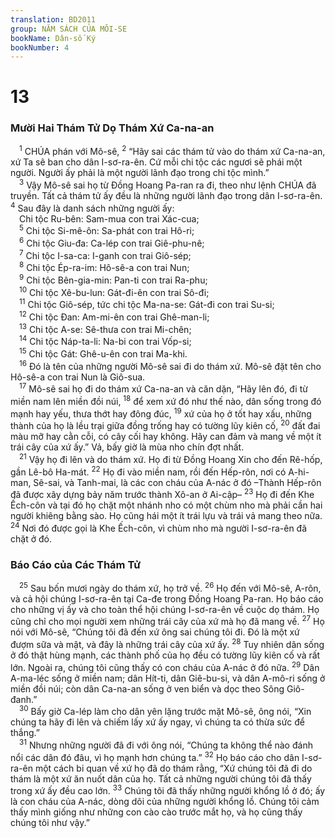 ```yaml
---
translation: BD2011
group: NĂM SÁCH CỦA MÔI-SE
bookName: Dân-số Ký 
bookNumber: 4
---
```


<div class="title"><h1>13</h1><h3>Mười Hai Thám Tử Dọ Thám Xứ Ca-na-an</h3></div>
<span class="verse dan_13_1"> <sup>1</sup> CHÚA phán với Mô-sê, </span>
<span class="verse dan_13_2"><sup>2</sup> “Hãy sai các thám tử vào do thám xứ Ca-na-an, xứ Ta sẽ ban cho dân I-sơ-ra-ên. Cứ mỗi chi tộc các ngươi sẽ phái một người. Người ấy phải là một người lãnh đạo trong chi tộc mình.”<br/></span>
<span class="verse dan_13_3"> <sup>3</sup> Vậy Mô-sê sai họ từ Ðồng Hoang Pa-ran ra đi, theo như lệnh CHÚA đã truyền. Tất cả thám tử ấy đều là những người lãnh đạo trong dân I-sơ-ra-ên. </span>
<span class="verse dan_13_4"><sup>4</sup> Sau đây là danh sách những người ấy:<br/> Chi tộc Ru-bên: Sam-mua con trai Xác-cua;<br/></span>
<span class="verse dan_13_5"> <sup>5</sup> Chi tộc Si-mê-ôn: Sa-phát con trai Hô-ri;<br/></span>
<span class="verse dan_13_6"> <sup>6</sup> Chi tộc Giu-đa: Ca-lép con trai Giê-phu-nê;<br/></span>
<span class="verse dan_13_7"> <sup>7</sup> Chi tộc I-sa-ca: I-ganh con trai Giô-sép;<br/></span>
<span class="verse dan_13_8"> <sup>8</sup> Chi tộc Ép-ra-im: Hô-sê-a con trai Nun;<br/></span>
<span class="verse dan_13_9"> <sup>9</sup> Chi tộc Bên-gia-min: Pan-ti con trai Ra-phu;<br/></span>
<span class="verse dan_13_10"> <sup>10</sup> Chi tộc Xê-bu-lun: Gát-đi-ên con trai Sô-đi;<br/></span>
<span class="verse dan_13_11"> <sup>11</sup> Chi tộc Giô-sép, tức chi tộc Ma-na-se: Gát-đi con trai Su-si;<br/></span>
<span class="verse dan_13_12"> <sup>12</sup> Chi tộc Ðan: Am-mi-ên con trai Ghê-man-li;<br/></span>
<span class="verse dan_13_13"> <sup>13</sup> Chi tộc A-se: Sê-thưa con trai Mi-chên;<br/></span>
<span class="verse dan_13_14"> <sup>14</sup> Chi tộc Náp-ta-li: Na-bi con trai Vốp-si;<br/></span>
<span class="verse dan_13_15"> <sup>15</sup> Chi tộc Gát: Ghê-u-ên con trai Ma-khi.<br/></span>
<span class="verse dan_13_16"> <sup>16</sup> Ðó là tên của những người Mô-sê sai đi do thám xứ. Mô-sê đặt tên cho Hô-sê-a con trai Nun là Giô-sua.<br/></span>
<span class="verse dan_13_17"> <sup>17</sup> Mô-sê sai họ đi do thám xứ Ca-na-an và căn dặn, “Hãy lên đó, đi từ miền nam lên miền đồi núi, </span>
<span class="verse dan_13_18"><sup>18</sup> để xem xứ đó như thế nào, dân sống trong đó mạnh hay yếu, thưa thớt hay đông đúc, </span>
<span class="verse dan_13_19"><sup>19</sup> xứ của họ ở tốt hay xấu, những thành của họ là lều trại giữa đồng trống hay có tường lũy kiên cố, </span>
<span class="verse dan_13_20"><sup>20</sup> đất đai màu mỡ hay cằn cỗi, có cây cối hay không. Hãy can đảm và mang về một ít trái cây của xứ ấy.” Vả, bấy giờ là mùa nho chín đợt nhất.<br/></span>
<span class="verse dan_13_21"> <sup>21</sup> Vậy họ đi lên và do thám xứ. Họ đi từ Ðồng Hoang Xin cho đến Rê-hốp, gần Lê-bô Ha-mát. </span>
<span class="verse dan_13_22"><sup>22</sup> Họ đi vào miền nam, rồi đến Hếp-rôn, nơi có A-hi-man, Sê-sai, và Tanh-mai, là các con cháu của A-nác ở đó –Thành Hếp-rôn đã được xây dựng bảy năm trước thành Xô-an ở Ai-cập– </span>
<span class="verse dan_13_23"><sup>23</sup> Họ đi đến Khe Ếch-côn và tại đó họ chặt một nhánh nho có một chùm nho mà phải cần hai người khiêng bằng sào. Họ cũng hái một ít trái lựu và trái vả mang theo nữa. </span>
<span class="verse dan_13_24"><sup>24</sup> Nơi đó được gọi là Khe Ếch-côn, vì chùm nho mà người I-sơ-ra-ên đã chặt ở đó.<br/></span>
<div class="title"><h3>Báo Cáo của Các Thám Tử</h3></div>
<span class="verse dan_13_25"> <sup>25</sup> Sau bốn mươi ngày do thám xứ, họ trở về. </span>
<span class="verse dan_13_26"><sup>26</sup> Họ đến với Mô-sê, A-rôn, và cả hội chúng I-sơ-ra-ên tại Ca-đe trong Ðồng Hoang Pa-ran. Họ báo cáo cho những vị ấy và cho toàn thể hội chúng I-sơ-ra-ên về cuộc dọ thám. Họ cũng chỉ cho mọi người xem những trái cây của xứ mà họ đã mang về. </span>
<span class="verse dan_13_27"><sup>27</sup> Họ nói với Mô-sê, “Chúng tôi đã đến xứ ông sai chúng tôi đi. Ðó là một xứ đượm sữa và mật, và đây là những trái cây của xứ ấy. </span>
<span class="verse dan_13_28"><sup>28</sup> Tuy nhiên dân sống ở đó thật hùng mạnh, các thành phố của họ đều có tường lũy kiên cố và rất lớn. Ngoài ra, chúng tôi cũng thấy có con cháu của A-nác ở đó nữa. </span>
<span class="verse dan_13_29"><sup>29</sup> Dân A-ma-léc sống ở miền nam; dân Hít-ti, dân Giê-bu-si, và dân A-mô-ri sống ở miền đồi núi; còn dân Ca-na-an sống ở ven biển và dọc theo Sông Giô-đanh.”<br/></span>
<span class="verse dan_13_30"> <sup>30</sup> Bấy giờ Ca-lép làm cho dân yên lặng trước mặt Mô-sê, ông nói, “Xin chúng ta hãy đi lên và chiếm lấy xứ ấy ngay, vì chúng ta có thừa sức để thắng.”<br/></span>
<span class="verse dan_13_31"> <sup>31</sup> Nhưng những người đã đi với ông nói, “Chúng ta không thể nào đánh nổi các dân đó đâu, vì họ mạnh hơn chúng ta.” </span>
<span class="verse dan_13_32"><sup>32</sup> Họ báo cáo cho dân I-sơ-ra-ên một cách bi quan về xứ họ đã do thám rằng, “Xứ chúng tôi đã đi do thám là một xứ ăn nuốt dân của họ. Tất cả những người chúng tôi đã thấy trong xứ ấy đều cao lớn. </span>
<span class="verse dan_13_33"><sup>33</sup> Chúng tôi đã thấy những người khổng lồ ở đó; ấy là con cháu của A-nác, dòng dõi của những người khổng lồ. Chúng tôi cảm thấy mình giống như những con cào cào trước mắt họ, và họ cũng thấy chúng tôi như vậy.”<br/></span>
